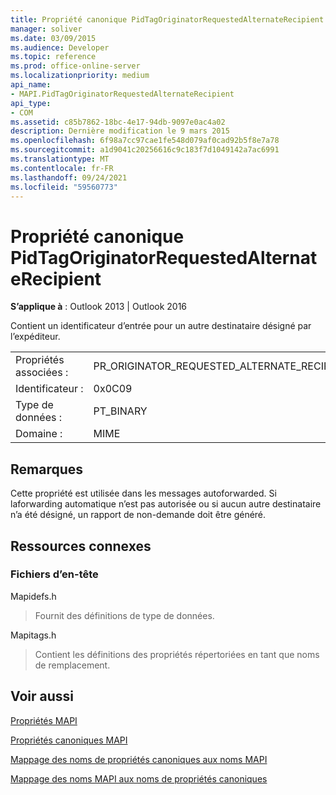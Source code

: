 ```yaml
---
title: Propriété canonique PidTagOriginatorRequestedAlternateRecipient
manager: soliver
ms.date: 03/09/2015
ms.audience: Developer
ms.topic: reference
ms.prod: office-online-server
ms.localizationpriority: medium
api_name:
- MAPI.PidTagOriginatorRequestedAlternateRecipient
api_type:
- COM
ms.assetid: c85b7862-18bc-4e17-94db-9097e0ac4a02
description: Dernière modification le 9 mars 2015
ms.openlocfilehash: 6f98a7cc97cae1fe548d079af0cad92b5f8e7a78
ms.sourcegitcommit: a1d9041c20256616c9c183f7d1049142a7ac6991
ms.translationtype: MT
ms.contentlocale: fr-FR
ms.lasthandoff: 09/24/2021
ms.locfileid: "59560773"
---
```

# <a name="pidtagoriginatorrequestedalternaterecipient-canonical-property"></a>Propriété canonique PidTagOriginatorRequestedAlternateRecipient

  
  
**S’applique à** : Outlook 2013 | Outlook 2016 
  
Contient un identificateur d’entrée pour un autre destinataire désigné par l’expéditeur.
  
|||
|:-----|:-----|
|Propriétés associées :  <br/> |PR_ORIGINATOR_REQUESTED_ALTERNATE_RECIPIENT  <br/> |
|Identificateur :  <br/> |0x0C09  <br/> |
|Type de données :  <br/> |PT_BINARY  <br/> |
|Domaine :  <br/> |MIME  <br/> |
   
## <a name="remarks"></a>Remarques

Cette propriété est utilisée dans les messages autoforwarded. Si laforwarding automatique n’est pas autorisée ou si aucun autre destinataire n’a été désigné, un rapport de non-demande doit être généré.
  
## <a name="related-resources"></a>Ressources connexes

### <a name="header-files"></a>Fichiers d’en-tête

Mapidefs.h
  
> Fournit des définitions de type de données.
    
Mapitags.h
  
> Contient les définitions des propriétés répertoriées en tant que noms de remplacement.
    
## <a name="see-also"></a>Voir aussi



[Propriétés MAPI](mapi-properties.md)
  
[Propriétés canoniques MAPI](mapi-canonical-properties.md)
  
[Mappage des noms de propriétés canoniques aux noms MAPI](mapping-canonical-property-names-to-mapi-names.md)
  
[Mappage des noms MAPI aux noms de propriétés canoniques](mapping-mapi-names-to-canonical-property-names.md)

